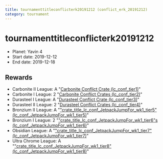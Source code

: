 ```yaml
---
title: tournamenttitleconflicterk20191212 (conflict_erk_20191212)
category: tournament
---
```

# tournamenttitleconflicterk20191212

  * Planet: Yavin 4
  * Start date: 2019-12-12
  * End date: 2019-12-18

## Rewards

  * Carbonite II League: A "[Carbonite Conflict Crate (lc_conf_tier1)](lc_conf_tier1.html)"
  * Carbonite I League: 2 "[Carbonite Conflict Crates (lc_conf_tier2)](lc_conf_tier2.html)"
  * Durasteel I League: A "[Durasteel Conflict Crate (lc_conf_tier3)](lc_conf_tier3.html)"
  * Durasteel II League: 2 "[Durasteel Conflict Crates (lc_conf_tier4)](lc_conf_tier4.html)"
  * Bronzium II League: A "["crate_title_lc_conf_JetpackJumpFor_wk1_tier5" (lc_conf_JetpackJumpFor_wk1_tier5)](lc_conf_JetpackJumpFor_wk1_tier5.html)"
  * Bronzium I League: 2 "["crate_title_lc_conf_JetpackJumpFor_wk1_tier6"s (lc_conf_JetpackJumpFor_wk1_tier6)](lc_conf_JetpackJumpFor_wk1_tier6.html)"
  * Obsidian League: A "["crate_title_lc_conf_JetpackJumpFor_wk1_tier7" (lc_conf_JetpackJumpFor_wk1_tier7)](lc_conf_JetpackJumpFor_wk1_tier7.html)"
  * Ultra Chrome League: A "["crate_title_lc_conf_JetpackJumpFor_wk1_tier8" (lc_conf_JetpackJumpFor_wk1_tier8)](lc_conf_JetpackJumpFor_wk1_tier8.html)"
